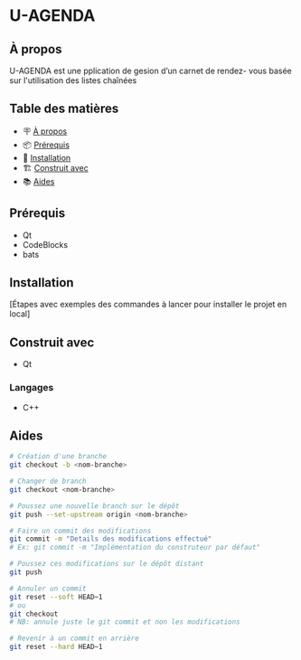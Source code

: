 # U-AGENDA

## À propos

U-AGENDA est une pplication de gesion d’un carnet de rendez-
vous basée sur l'utilisation des listes chaînées

## Table des matières

- 🪧 [À propos](#à-propos)
- 📦 [Prérequis](#prérequis)
- 🚀 [Installation](#installation)
- 🏗️ [Construit avec](#construit-avec)
- 📚 [Aides](#aides)

## Prérequis

- Qt
- CodeBlocks
- bats

## Installation

[Étapes avec exemples des commandes à lancer pour installer le projet en local]


## Construit avec
- Qt

### Langages
- C++

## Aides

```bash
# Création d'une branche
git checkout -b <nom-branche>

# Changer de branch
git checkout <nom-branche>

# Poussez une nouvelle branch sur le dépôt
git push --set-upstream origin <nom-branche>

# Faire un commit des modifications
git commit -m "Details des modifications effectué"
# Ex: git commit -m "Implémentation du construteur par défaut"

# Poussez ces modifications sur le dépôt distant
git push

# Annuler un commit
git reset --soft HEAD~1
# ou
git checkout
# NB: annule juste le git commit et non les modifications

# Revenir à un commit en arrière
git reset --hard HEAD~1
```